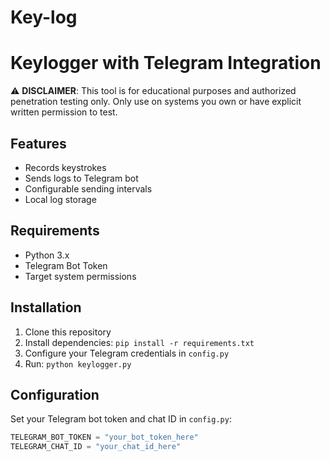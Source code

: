 # Key-log

# Keylogger with Telegram Integration

⚠️ **DISCLAIMER**: This tool is for educational purposes and authorized penetration testing only. Only use on systems you own or have explicit written permission to test.

## Features
- Records keystrokes
- Sends logs to Telegram bot
- Configurable sending intervals
- Local log storage

## Requirements
- Python 3.x
- Telegram Bot Token
- Target system permissions

## Installation
1. Clone this repository
2. Install dependencies: `pip install -r requirements.txt`
3. Configure your Telegram credentials in `config.py`
4. Run: `python keylogger.py`

## Configuration
Set your Telegram bot token and chat ID in `config.py`:

```python
TELEGRAM_BOT_TOKEN = "your_bot_token_here"
TELEGRAM_CHAT_ID = "your_chat_id_here"

